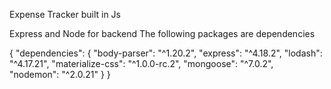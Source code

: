 Expense Tracker built in Js

Express and Node for backend
The following packages are dependencies

{
    "dependencies": {
    "body-parser": "^1.20.2",
    "express": "^4.18.2",
    "lodash": "^4.17.21",
    "materialize-css": "^1.0.0-rc.2",
    "mongoose": "^7.0.2",
    "nodemon": "^2.0.21"
  }
}
